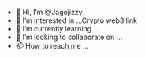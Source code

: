 - 👋 Hi, I’m @Jagojizzy
- 👀 I’m interested in ...Crypto web3 link
- 🌱 I’m currently learning ...
- 💞️ I’m looking to collaborate on ...
- 📫 How to reach me ...

<!---
Jagojizzy/Jagojizzy is a ✨ special ✨ repository because its `README.md` (this file) appears on your GitHub profile.
You can click the Preview link to take a look at your changes.
--->
